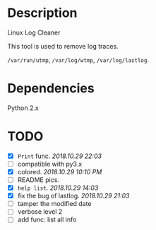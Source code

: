 # Description
Linux Log Cleaner

This tool is used to remove log traces.

`/var/run/utmp`, `/var/log/wtmp`, `/var/log/lastlog`.

# Dependencies
Python 2.x

# TODO
- [X] `Print` func. _2018.10.29 22:03_
- [ ] compatible with py3.x
- [x] colored. _2018.10.29 10:10 PM_
- [ ] README pics.
- [x] `help list`. _2018.10.29 14:03_
- [x] fix the bug of lastlog. _2018.10.29 21:03_
- [ ] tamper the modified date
- [ ] verbose level 2
- [ ] add func: list all info
